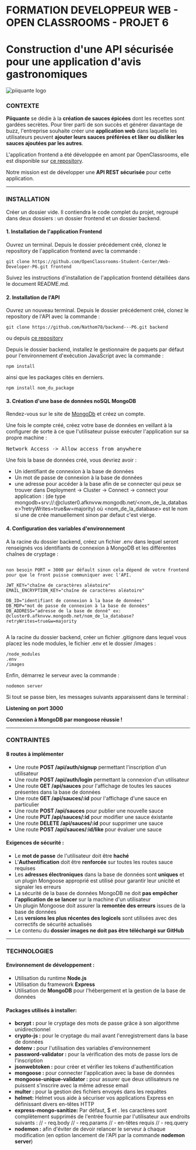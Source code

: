 # FORMATION DEVELOPPEUR WEB - OPEN CLASSROOMS - PROJET 6 #
# Construction d'une API sécurisée pour une application d'avis gastronomiques #
![piiquante logo](https://user-images.githubusercontent.com/94392055/160183909-35ac8aff-bd5c-40fc-bd41-495fb63dfa18.png)
### CONTEXTE ###

**Piiquante** se dédie à la **création de sauces épicées** dont les recettes sont gardées secrètes. Pour tirer parti de son succès et générer davantage de buzz, l'entreprise souhaite créer une **application web** dans laquelle les utilisateurs peuvent **ajouter leurs sauces préférées et liker ou disliker les sauces ajoutées par les autres**.

L'application frontend a été développée en amont par OpenClassrooms, elle est disponible sur [ce repository](https://github.com/OpenClassrooms-Student-Center/Web-Developer-P6).

Notre mission est de développer une **API REST sécurisée** pour cette application.
<hr>

### INSTALLATION ###

Créer un dossier vide. Il contiendra le code complet du projet, regroupé dans deux dossiers : un dossier frontend et un dossier backend.

#### 1. Installation de l'application Frontend ####

Ouvrez un terminal. 
Depuis le dossier précédement créé, clonez le repository de l'application frontend avec la commande :
<pre><code>git clone https://github.com/OpenClassrooms-Student-Center/Web-Developer-P6.git frontend</code></pre>
Suivez les instructions d'installation de l'application frontend détaillées dans le document README.md.


#### 2. Installation de l'API ####

Ouvrez un nouveau terminal.
Depuis le dossier précédement créé, clonez le repository de l'API avec la commande :
<pre><code>git clone https://github.com/Nathom78/backend---P6.git backend</code></pre>

ou depuis  [ce repository](https://github.com/Nathom78/backend---P6.git)

Depuis le dossier backend, installez le gestionnaire de paquets par défaut pour l'environnement d'exécution JavaScript avec la commande :
<pre><code>npm install</code></pre>

ainsi que les packages cités en derniers.
<pre><code>npm install nom_du_package</code></pre>

#### 3. Création d'une base de données noSQL MongoDB ####

Rendez-vous sur le site de [MongoDb](https://account.mongodb.com/) et créez un compte.

Une fois le compte créé, créez votre base de données en veillant à la configurer de sorte à ce que l'utilisateur puisse exécuter l'application sur sa propre machine :
<pre>Network Access -> Allow access from anywhere</pre>

Une fois la base de données créé, vous devriez avoir :
- Un identifiant de connexion à la base de données
- Un mot de passe de connexion à la base de données
- une adresse pour accéder à la base afin de se connecter qui peux se trouver dans Deployment -> Cluster -> Connect -> connect your application : 
(de type mongodb+srv://<username>:<password>@cluster0.afknvvw.mongodb.net/<nom_de_la_database>?retryWrites=true&w=majority) où <nom_de_la_database> est le nom si une de crée manuellement sinon par defaut c'est vierge.

#### 4. Configuration des variables d'environnement ####
A la racine du dossier backend, créez un fichier .env dans lequel seront renseignés vos identifiants de connexion à MongoDB et les différentes chaînes de cryptage :

<pre><code>
non besoin PORT = 3000 par défault sinon cela dépend de votre frontend  pour que le front puisse communiquer avec l'API.

JWT_KEY="chaîne de caractères aléatoire"
EMAIL_ENCRYPTION_KEY="chaîne de caractères aléatoire"

DB_ID="identifiant de connexion à la base de données"
DB_MDP="mot de passe de connexion à la base de données"
DB_ADDRESS="adresse de la base de donné" ex: @cluster0.afknvvw.mongodb.net/nom_de_la_database?retryWrites=true&w=majority

</code></pre>

A la racine du dossier backend, créer un fichier .gitignore dans lequel vous placez les node modules, le fichier .env et le dossier /images :
<pre><code>/node_modules
.env
/images</code></pre>

Enfin, démarrez le serveur avec la commande :
<pre><code>nodemon server</code></pre>

Si tout se passe bien, les messages suivants apparaissent dans le terminal :

**Listening on port 3000**

**Connexion à MongoDB par mongoose réussie !**
<hr>

### CONTRAINTES ###

#### 8 routes à implémenter ####
- Une route **POST /api/auth/signup** permettant l'inscription d'un utilisateur
- Une route **POST /api/auth/login** permettant la connexion d'un utilisateur
- Une route **GET /api/sauces** pour l'affichage de toutes les sauces présentes dans la base de données
- Une route **GET /api/sauces/:id** pour l'affichage d'une sauce en particulier
- Une route **POST /api/sauces** pour publier une nouvelle sauce
- Une route **PUT /api/sauces/:id** pour modifier une sauce éxistante
- Une route **DELETE /api/sauces/:id** pour supprimer une sauce
- Une route **POST /api/sauces/:id/like** pour évaluer une sauce

#### Exigences de sécurité : ####
- Le **mot de passe** de l'utilisateur doit être **haché**
- L'**Authentification** doit être **renforcée** sur toutes les routes sauce requises
- Les **adresses électroniques** dans la base de données sont **uniques** et un plugin Mongoose approprié est utilisé pour garantir leur unicité et signaler les erreurs
- La sécurité de la base de données MongoDB ne doit **pas empêcher l'application de se lancer** sur la machine d'un utilisateur
- Un plugin Mongoose doit assurer la **remontée des erreurs** issues de la base de données
- Les **versions les plus récentes des logicels** sont utilisées avec des correctifs de sécurité actualisés
- Le contenu du **dossier images ne doit pas être téléchargé sur GitHub**

<hr>

### TECHNOLOGIES ###

#### Environnement de développement : ####

- Utilisation du runtime **Node.js**
- Utilisation du framework **Express**
- Utilisation de **MongoDB** pour l'hébergement et la gestion de la base de données

#### Packages utilisés à installer: ####

- **bcrypt :** pour le cryptage des mots de passe grâce à son algorithme unidirectionnel
- **crypto-js :** pour le cryptage du mail avant l'enregistrement dans la base de données
- **dotenv :** pour l'utilisation des variables d'environnement 
- **password-validator :** pour la vérification des mots de passe lors de l'inscription
- **jsonwebtoken :** pour créer et vérifier les tokens d'authentification
- **mongoose :** pour connecter l'application avec la base de données
- **mongoose-unique-validator :** pour assurer que deux utilisateurs ne puissent s'inscrire avec la même adresse email
- **multer :** pour la gestion des fichiers envoyés dans les requêtes
- **helmet:** Helmet vous aide à sécuriser vos applications Express en définissant divers en-têtes HTTP
- **express-mongo-sanitize:** Par défaut, $ et . les caractères sont complètement supprimés de l'entrée fournie par l'utilisateur aux endroits suivants :
// - req.body
// - req.params
// - en-têtes requis
// - req.query
- **nodemon :** afin d'éviter de devoir relancer le serveur à chaque modification (en option lancement de l'API par la commande **nodemon server**)
